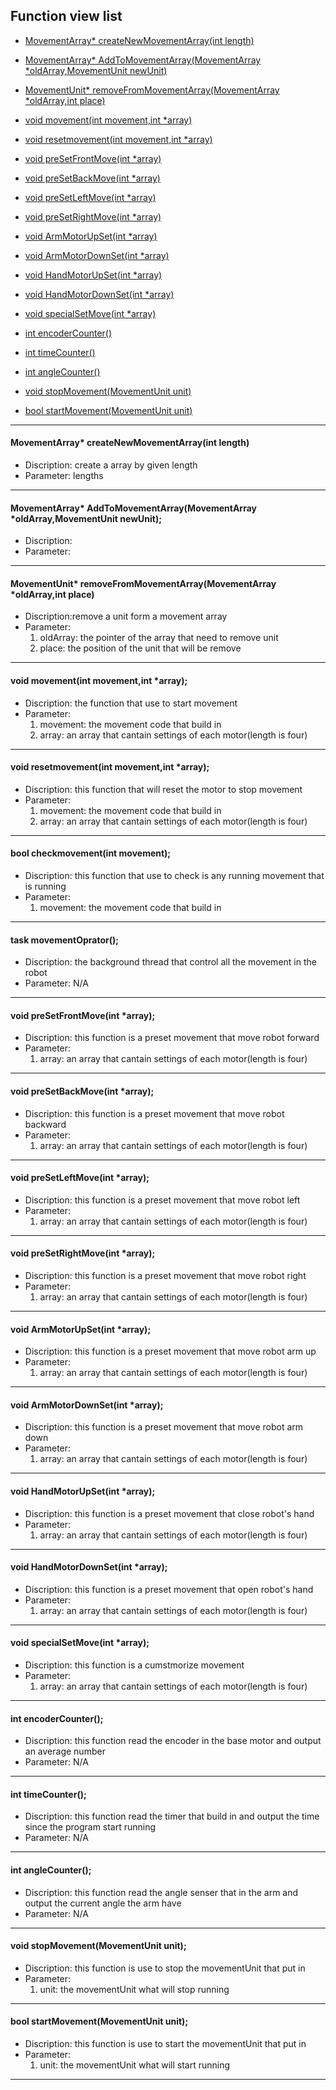 ## Function view list
* [MovementArray* createNewMovementArray(int length)](#createNewMovementArray)
* [MovementArray* AddToMovementArray(MovementArray *oldArray,MovementUnit newUnit)](#AddToMovementArray)
* [MovementUnit* removeFromMovementArray(MovementArray *oldArray,int place)](#removeFromMovementArray)
* [void movement(int movement,int *array)](#movement)
* [void resetmovement(int movement,int *array)](#resetmovement)

* [void preSetFrontMove(int *array)](#preSetFrontMove)
* [void preSetBackMove(int *array)](#preSetBackMove)
* [void preSetLeftMove(int *array)](#preSetLeftMove)
* [void preSetRightMove(int *array)](#preSetRightMove)
* [void ArmMotorUpSet(int *array)](ArmMotorUpSet)
* [void ArmMotorDownSet(int *array)](#ArmMotorDownSet)
* [void HandMotorUpSet(int *array)](#HandMotorUpSet)
* [void HandMotorDownSet(int *array)](#HandMotorDownSet)
* [void specialSetMove(int *array)](#specialSetMove)
* [int encoderCounter()](#encoderCounter)
* [int timeCounter()](#timeCounter)
* [int angleCounter()](#angleCounter)
* [void stopMovement(MovementUnit unit)](#stopMovement)
* [bool startMovement(MovementUnit unit)](#startMovement)
***
#### MovementArray* createNewMovementArray(int length)
- Discription: create a array by given length
- Parameter: lengths
***
#### MovementArray* AddToMovementArray(MovementArray *oldArray,MovementUnit newUnit);
- Discription:
- Parameter:
***
#### MovementUnit* removeFromMovementArray(MovementArray *oldArray,int place)
- Discription:remove a unit form a movement array
- Parameter: 
	1. oldArray: the pointer of the array that need to remove unit
	2. place: the position of the unit that will be remove 
***
#### void movement(int movement,int *array);
- Discription: the function that use to start movement
- Parameter:
	1. movement: the movement code that build in
	2. array: an array that cantain settings of each motor(length is four)
***
#### void resetmovement(int movement,int *array);
- Discription: this function that will reset the motor to stop movement
- Parameter:
	1. movement: the movement code that build in
	2. array: an array that cantain settings of each motor(length is four)
***
#### bool checkmovement(int movement);
- Discription: this function that use to check is any running movement that is running
- Parameter: 
	1. movement: the movement code that build in
***
#### task movementOprator();
- Discription: the background thread that control all the movement in the robot
- Parameter: N/A
***
#### void preSetFrontMove(int *array);
- Discription: this function is a preset movement that move robot forward
- Parameter:
	1. array: an array that cantain settings of each motor(length is four)
***
#### void preSetBackMove(int *array);
- Discription: this function is a preset movement that move robot backward
- Parameter:
	1. array: an array that cantain settings of each motor(length is four)
***
#### void preSetLeftMove(int *array);
- Discription: this function is a preset movement that move robot left
- Parameter:
	1. array: an array that cantain settings of each motor(length is four)
***
#### void preSetRightMove(int *array);
- Discription: this function is a preset movement that move robot right
- Parameter:
	1. array: an array that cantain settings of each motor(length is four)
***
#### void ArmMotorUpSet(int *array);
- Discription: this function is a preset movement that move robot arm up
- Parameter:
	1. array: an array that cantain settings of each motor(length is four)
***
#### void ArmMotorDownSet(int *array);
- Discription: this function is a preset movement that move robot arm down
- Parameter:
	1. array: an array that cantain settings of each motor(length is four)
***
#### void HandMotorUpSet(int *array);
- Discription: this function is a preset movement that close robot's hand 
- Parameter:
	1. array: an array that cantain settings of each motor(length is four)
***
#### void HandMotorDownSet(int *array);
- Discription: this function is a preset movement that open robot's hand 
- Parameter:
	1. array: an array that cantain settings of each motor(length is four)
***
#### void specialSetMove(int *array);
- Discription: this function is a cumstmorize movement
- Parameter:
	1. array: an array that cantain settings of each motor(length is four)
***
#### int encoderCounter();
- Discription: this function read the encoder in the base motor and output an average number
- Parameter: N/A
***
#### int timeCounter();
- Discription: this function read the timer that build in and output the time since the program start running
- Parameter: N/A
***
#### int angleCounter();
- Discription: this function read the angle senser that in the arm and output the current angle the arm have
- Parameter: N/A
***
#### void stopMovement(MovementUnit unit);
- Discription: this function is use to stop the movementUnit that put in
- Parameter:
	1. unit: the movementUnit what will stop running
***
#### bool startMovement(MovementUnit unit);
- Discription: this function is use to start the movementUnit that put in
- Parameter:
	1. unit: the movementUnit what will start running
***























